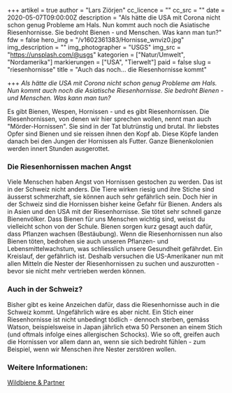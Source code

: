 +++
artikel = true
author = "Lars Ziörjen"
cc_licence = ""
cc_src = ""
date = 2020-05-07T09:00:00Z
description = "Als hätte die USA mit Corona nicht schon genug Probleme am Hals. Nun kommt auch noch die Asiatische Riesenhornisse. Sie bedroht Bienen - und Menschen. Was kann man tun?"
fdw = false
hero_img = "/v1602361383/Hornisse_wnviz0.jpg"
img_description = ""
img_photographer = "USGS"
img_src = "https://unsplash.com/@usgs"
kategorien = ["Natur/Umwelt", "Nordamerika"]
markierungen = ["USA", "Tierwelt"]
paid = false
slug = "riesenhornisse"
title = "Auch das noch... die Riesenhornisse kommt"

+++
_Als hätte die USA mit Corona nicht schon genug Probleme am Hals. Nun kommt auch noch die Asiatische Riesenhornisse. Sie bedroht Bienen - und Menschen. Was kann man tun?_

Es gibt Bienen, Wespen, Hornissen - und es gibt Riesenhornissen. Die Riesenhornissen, von denen wir hier sprechen wollen, nennt man auch "Mörder-Hornissen". Sie sind in der Tat blutrünstig und brutal. Ihr liebstes Opfer sind Bienen und sie reissen ihnen den Kopf ab. Diese Köpfe landen danach bei den Jungen der Hornissen als Futter. Ganze Bienenkolonien werden innert Stunden ausgerottet.

### **Die Riesenhornissen machen Angst**

Viele Menschen haben Angst von Hornissen gestochen zu werden. Das ist in der Schweiz nicht anders. Die Tiere wirken riesig und ihre Stiche sind äusserst schmerzhaft, sie können auch sehr gefährlich sein. Doch hier in der Schweiz sind die Hornissen bisher keine Gefahr für Bienen. Anders als in Asien und den USA mit der Riesenhornisse. Sie tötet sehr schnell ganze Bienenvölker. Dass Bienen für uns Menschen wichtig sind, weisst du vielleicht schon von der Schule. Bienen sorgen kurz gesagt auch dafür, dass Pflanzen wachsen (Bestäubung). Wenn die Riesenhornissen nun also Bienen töten, bedrohen sie auch unseren Pflanzen- und Lebensmittelwachstum, was schliesslich unsere Gesundheit gefährdet. Ein Kreislauf, der gefährlich ist. Deshalb versuchen die US-Amerikaner nun mit allen Mitteln die Nester der Riesenhornissen zu suchen und auszurotten - bevor sie nicht mehr vertrieben werden können.

### **Auch in der Schweiz?**

Bisher gibt es keine Anzeichen dafür, dass die Riesenhornisse auch in die Schweiz kommt. Ungefährlich wäre es aber nicht. Ein Stich einer Riesenhornisse ist nicht unbedingt tödlich - dennoch sterben, gemäss Watson, beispielsweise in Japan jährlich etwa 50 Personen an einem Stich (und oftmals infolge eines allergischen Schocks). Wie so oft, greifen auch die Hornissen vor allem dann an, wenn sie sich bedroht fühlen - zum Beispiel, wenn wir Menschen ihre Nester zerstören wollen.

### Weitere Informationen:

[Wildbiene & Partner](www.wildbieneundpartner.ch)